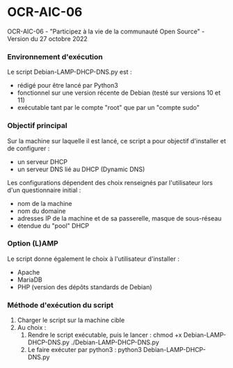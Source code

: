 # OCR-AIC-06
OCR-AIC-06 - "Participez à la vie de la communauté Open Source" - Version du 27 octobre 2022

### Environnement d'exécution ###
Le script Debian-LAMP-DHCP-DNS.py est :
- rédigé pour être lancé par Python3 
- fonctionnel sur une version récente de Debian (testé sur versions 10 et 11)
- exécutable tant par le compte "root" que par un "compte sudo"


### Objectif principal ###
Sur la machine sur laquelle il est lancé, ce script a pour objectif d'installer et de configurer :
- un serveur DHCP
- un serveur DNS lié au DHCP (Dynamic DNS) 

Les configurations dépendent des choix renseignés par l'utilisateur lors d'un questionnaire initial :
- nom de la machine
- nom du domaine
- adresses IP de la machine et de sa passerelle, masque de sous-réseau
- étendue du "pool" DHCP


### Option (L)AMP ###
Le script donne également le choix à l'utilisateur d'installer :
- Apache
- MariaDB
- PHP (version des dépôts standards de Debian)


### Méthode d'exécution du script ###
1. Charger le script sur la machine cible
2. Au choix :
    1. Rendre le script exécutable, puis le lancer :
          chmod +x Debian-LAMP-DHCP-DNS.py
          ./Debian-LAMP-DHCP-DNS.py
    2. Le faire exécuter par python3 :
          python3 Debian-LAMP-DHCP-DNS.py
